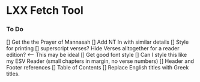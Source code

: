 # LXX Fetch Tool
### To Do
[] Get the the Prayer of Mannasah
[] Add NT In with similar details
[] Style for printing
    [] superscript verses? Hide Verses alltogether for a reader edition? <-- This may be ideal
    [] Get good font style
    [] Can I style this like my ESV Reader (small chapters in margin, no verse numbers)
[] Header and Footer references
[] Table of Contents
[] Replace English titles with Greek titles.